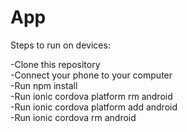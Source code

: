 # App
Steps to run on devices:<br>

-Clone this repository<br>
-Connect your phone to your computer<br>
-Run npm install<br>
-Run ionic cordova platform rm android<br>
-Run ionic cordova platform add android<br>
-Run ionic cordova  rm android<br>
